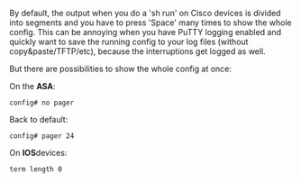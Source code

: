 By default, the output when you do a 'sh run' on Cisco devices is divided into segments and you have to press 'Space' many times to show the whole config. This can be annoying when you have PuTTY logging enabled and quickly want to save the running config to your log files (without copy&paste/TFTP/etc), because the interruptions get logged as well.

But there are possibilities to show the whole config at once:

On the **ASA**:

    config# no pager

Back to default:

    config# pager 24

On **IOS**devices:

    term length 0